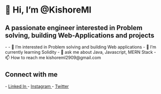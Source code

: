  <h1>👋 Hi, I’m @KishoreMl </h1> 
 <h2> A passionate engineer interested in Problem solving, building Web-Applications and projects</h2>
-
- 👀 I’m interested in Problem solving and building Web applications
- 🌱 I’m currently learning Solidity 
- 💭 ask me about Java, Javascript, MERN Stack
- 📫 How to reach me  kishoreml2909@gmail.com
<h2>Connect with me </h2>
- <a href="https://www.linkedin.com/in/kishore-ml-4529411a0/"> Linked In </a>
- <a href="https://www.linkedin.com/in/kishore-ml-4529411a0/"> Instagram </a> 
- <a href="https://www.linkedin.com/in/kishore-ml-4529411a0/"> Twitter </a>


<!---!

KishoreMl/KishoreMl is a ✨ special ✨ repository because its `README.md` (this file) appears on your GitHub profile.
You can click the Preview link to take a look at your changes.
--->
